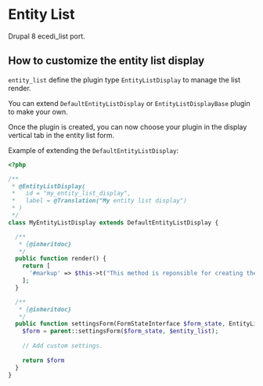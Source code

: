 # Entity List

Drupal 8 ecedi_list port.

## How to customize the entity list display

`entity_list` define the plugin type `EntityListDisplay` to manage the list render.

You can extend `DefaultEntityListDisplay` or `EntityListDisplayBase` plugin to make your own.

Once the plugin is created, you can now choose your plugin in the display vertical tab in the entity list form.

Example of extending the `DefaultEntityListDisplay`:

```php
<?php

/**
 * @EntityListDisplay(
 *   id = "my_entity_list_display",
 *   label = @Translation("My entity list display")
 * )
 */
class MyEntityListDisplay extends DefaultEntityListDisplay {

  /**
   * {@inheritdoc}
   */
  public function render() {
    return [
      '#markup' => $this->t("This method is reponsible for creating the render array of the list."),
    ];
  }

  /**
   * {@inheritdoc}
   */
  public function settingsForm(FormStateInterface $form_state, EntityListInterface $entity_list) {
    $form = parent::settingsForm($form_state, $entity_list);
    
    // Add custom settings.
    
    return $form
  }
}

```